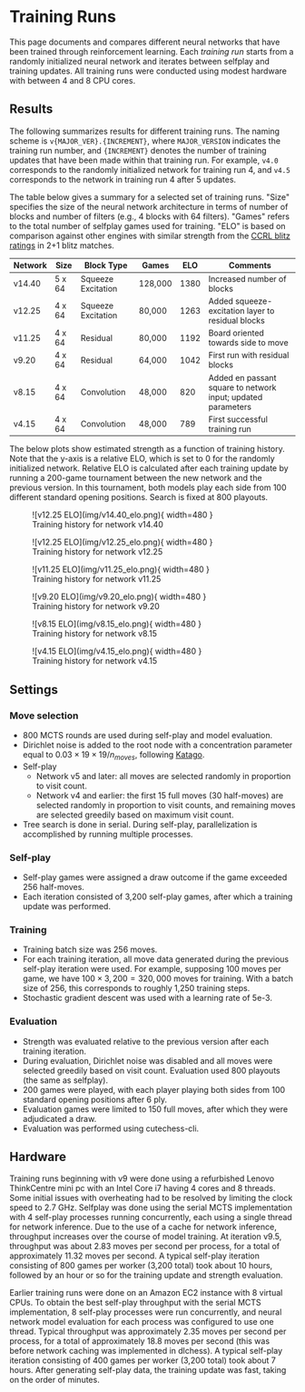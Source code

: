 # Training Runs

This page documents and compares different neural networks that have been trained
through reinforcement learning.  Each *training run* starts from a randomly initialized
neural network and iterates between selfplay and training updates.  All training runs
were conducted using modest hardware with between 4 and 8 CPU cores.

## Results

The following summarizes results for different training runs.  The naming scheme is
`v{MAJOR_VER}.{INCREMENT}`, where `MAJOR_VERSION` indicates the training run number, and
`{INCREMENT}` denotes the number of training updates that have been made within that
training run.  For example, `v4.0` corresponds to the randomly initialized network for
training run 4, and `v4.5` corresponds to the network in training run 4 after 5 updates.

The table below gives a summary for a selected set of training runs.  "Size" specifies
the size of the neural network architecture in terms of number of blocks and number of
filters (e.g., 4 blocks with 64 filters).  "Games" refers to the total number of
selfplay games used for training.  "ELO" is based on comparison against other
engines with similar strength from the [CCRL blitz
ratings](https://computerchess.org.uk/ccrl/404/) in 2+1 blitz matches.

| Network | Size   | Block Type         | Games   | ELO  | Comments                                                     |
|---------|--------|--------------------|---------|------|--------------------------------------------------------------|
| v14.40  | 5 x 64 | Squeeze Excitation | 128,000 | 1380 | Increased number of blocks                                   |
| v12.25  | 4 x 64 | Squeeze Excitation | 80,000  | 1263 | Added squeeze-excitation layer to residual blocks            |
| v11.25  | 4 x 64 | Residual           | 80,000  | 1192 | Board oriented towards side to move                          |
| v9.20   | 4 x 64 | Residual           | 64,000  | 1042 | First run with residual blocks                               |
| v8.15   | 4 x 64 | Convolution        | 48,000  | 820  | Added en passant square to network input; updated parameters |
| v4.15   | 4 x 64 | Convolution        | 48,000  | 789  | First successful training run                                |

The below plots show estimated strength as a function of training history.  Note that
the y-axis is a relative ELO, which is set to 0 for the randomly initialized network.
Relative ELO is calculated after each training update by running a 200-game tournament
between the new network and the previous version.  In this tournament, both models play
each side from 100 different standard opening positions.  Search is fixed at 800
playouts.

<figure markdown="span">
  ![v12.25 ELO](img/v14.40_elo.png){ width=480 }
  <figcaption>Training history for network v14.40</figcaption>
</figure>


<figure markdown="span">
  ![v12.25 ELO](img/v12.25_elo.png){ width=480 }
  <figcaption>Training history for network v12.25</figcaption>
</figure>

<figure markdown="span">
  ![v11.25 ELO](img/v11.25_elo.png){ width=480 }
  <figcaption>Training history for network v11.25</figcaption>
</figure>

<figure markdown="span">
  ![v9.20 ELO](img/v9.20_elo.png){ width=480 }
  <figcaption>Training history for network v9.20</figcaption>
</figure>

<figure markdown="span">
  ![v8.15 ELO](img/v8.15_elo.png){ width=480 }
  <figcaption>Training history for network v8.15</figcaption>
</figure>


<figure markdown="span">
  ![v4.15 ELO](img/v4.15_elo.png){ width=480 }
  <figcaption>Training history for network v4.15</figcaption>
</figure>


## Settings

### Move selection

* 800 MCTS rounds are used during self-play and model evaluation.
* Dirichlet noise is added to the root node with a concentration parameter equal to $0.03 \times 19 \times 19 / n_{moves}$, following [Katago](https://arxiv.org/abs/1902.10565).
* Self-play
    * Network v5 and later: all moves are selected randomly in proportion to visit count.
    * Network v4 and earlier: the first 15 full moves (30 half-moves) are selected randomly in proportion to visit counts, and remaining moves are selected greedily based on maximum visit count.
* Tree search is done in serial.  During self-play, parallelization is accomplished by running multiple processes.

### Self-play

* Self-play games were assigned a draw outcome if the game exceeded 256 half-moves.
* Each iteration consisted of 3,200 self-play games, after which a training update was performed.

### Training

* Training batch size was 256 moves.
* For each training iteration, all move data generated during the previous self-play
  iteration were used.  For example, supposing 100 moves per game, we have $100 \times
  3,200 = 320,000$ moves for training.  With a batch size of 256, this corresponds to
  roughly 1,250 training steps.
* Stochastic gradient descent was used with a learning rate of 5e-3.

### Evaluation

* Strength was evaluated relative to the previous version after each training iteration.
* During evaluation, Dirichlet noise was disabled and all moves were selected greedily
  based on visit count.  Evaluation used 800 playouts (the same as selfplay).
* 200 games were played, with each player playing both sides from 100 standard opening
  positions after 6 ply.
* Evaluation games were limited to 150 full moves, after which they were adjudicated a draw.
* Evaluation was performed using cutechess-cli.

## Hardware

Training runs beginning with v9 were done using a refurbished Lenovo ThinkCentre mini pc
with an Intel Core i7 having 4 cores and 8 threads.  Some initial issues with
overheating had to be resolved by limiting the clock speed to 2.7 GHz.  Selfplay was
done using the serial MCTS implementation with 4 self-play processes running
concurrently, each using a single thread for network inference.  Due to the use of a
cache for network inference, throughput increases over the course of model training.  At
iteration v9.5, throughput was about 2.83 moves per second per process, for a total of
approximately 11.32 moves per second.  A typical self-play iteration consisting of 800
games per worker (3,200 total) took about 10 hours, followed by an hour or so for the
training update and strength evaluation.

Earlier training runs were done on an Amazon EC2 instance with 8 virtual CPUs.  To
obtain the best self-play throughput with the serial MCTS implementation, 8 self-play
processes were run concurrently, and neural network model evaluation for each process
was configured to use one thread.  Typical throughput was approximately 2.35 moves per
second per process, for a total of approximately 18.8 moves per second (this was before
network caching was implemented in dlchess).  A typical self-play iteration consisting
of 400 games per worker (3,200 total) took about 7 hours.  After generating self-play
data, the training update was fast, taking on the order of minutes.
